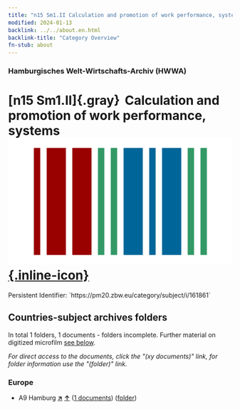 ```yaml
---
title: "n15 Sm1.II Calculation and promotion of work performance, systems"
modified: 2024-01-13
backlink: ../../about.en.html
backlink-title: "Category Overview"
fn-stub: about
---
```


### Hamburgisches Welt-Wirtschafts-Archiv (HWWA)

# [n15 Sm1.II]{.gray}&#8201; Calculation and promotion of work performance, systems &#160; [![Wikidata](/images/Wikidata-logo.svg "Wikidata"){.inline-icon}](http://www.wikidata.org/entity/Q104710697)

<div class="hint">Persistent Identifier: `https://pm20.zbw.eu/category/subject/i/161861`</div>







## Countries-subject archives folders







In total 1 folders, 1 documents - folders incomplete. Further material on digitized microfilm [see below](#filmsections).

_For direct access to the documents, click the "(xy documents)" link, for folder information use the "(folder)" link._



### Europe

- A9 Hamburg [**&nearr;**](../../../geo/i/140905/about.en.html "Hamburg (all folders)") [**&uarr;**](../../../geo/about.en.html#A9 "Country category system") (<a href="https://pm20.zbw.eu/iiifview/folder/sh/140905,161861" title="about: Hamburg : Calculation and promotion of work performance, systems" target="_blank">1 documents</a>) ([folder](../../../../folder/sh/1409xx/140905/1618xx/161861/about.en.html))



<a id="filmsections" />














